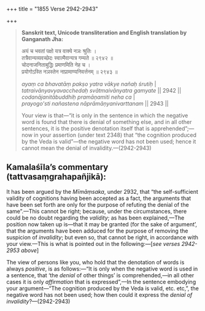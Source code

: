 +++
title = "1855 Verse 2942-2943"

+++
> **Sanskrit text, Unicode transliteration and English translation by Ganganath Jha:** 
>
> अयं च भवतां पक्षो यत्र वाक्ये नञः श्रुतिः ।  
> तत्रैवान्यव्यवच्छेदः स्वात्मैवान्यत्र गम्यते ॥ २९४२ ॥  
> चोदनाजनिताबुद्धिः प्रमाणमिति नेह च ।  
> प्रयोगोऽस्ति नञस्तेन नाप्रामाण्यनिवर्त्तनम् ॥ २९४३ ॥ 
>
> *ayaṃ ca bhavatāṃ pakṣo yatra vākye nañaḥ śrutiḥ* \|  
> *tatraivānyavyavacchedaḥ svātmaivānyatra gamyate* \|\| 2942 \|\|  
> *codanājanitābuddhiḥ pramāṇamiti neha ca* \|  
> *prayogo'sti nañastena nāprāmāṇyanivarttanam* \|\| 2943 \|\| 
>
> Your view is that—“it is only in the sentence in which the negative word is found that there is denial of something else, and in all other sentences, it is the positive denotation itself that is apprehended”;—now in your assertion (under text 2348) that “the cognition produced by the Veda is valid”—the negative word has not been used; hence it cannot mean the denial of invalidity.—(2942-2943)



## Kamalaśīla’s commentary (tattvasaṃgrahapañjikā):

It has been argued by the *Mīmāṃsaka*, under 2932, that “the self-sufficient validity of cognitions having been accepted as a fact, the arguments that have been set forth are only for the purpose of refuting the denial of the same”.—This cannot be right; because, under the circumstances, there could be no doubt regarding the *validity*; as has been explained,—The position now taken up is—that it may be granted (for the sake of argument’, that the arguments have been adduced for the purpose of removing the suspicion of *invalidity*; but even so, that cannot be right, in accordance with your view.—This is what is pointed out in the following:—[*see verses 2942-2953 above*]

The view of persons like you, who hold that the denotation of words is always *positive*, is as follows:—“It is only when the negative word is used in a sentence, that ‘the *denial* of other things’ is comprehended,—in all other cases it is only *affirmation* that is expressed”,—In the sentence embodying your argument—“The cognition produced by the Veda is valid, etc. etc,”, the negative word has not been used; how then could it express the *denial of invalidity*?—(2942-2943)


